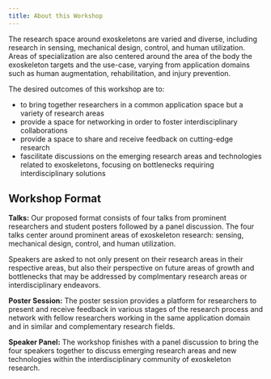 ```yaml
---
title: About this Workshop
---
```


The research space around exoskeletons are varied and diverse, including research in sensing, mechanical design, control, and human utilization. Areas of specialization are also centered around the area of the body the exoskeleton targets and the use-case, varying from application domains such as human augmentation, rehabilitation, and injury prevention.

The desired outcomes of this workshop are to:
- to bring together researchers in a common application space but a variety of research areas
- provide a space for networking in order to foster interdisciplinary collaborations
- provide a space to share and receive feedback on cutting-edge research
- fascilitate discussions on the emerging research areas and technologies related to exoskeletons, focusing on bottlenecks requiring interdisciplinary solutions

## Workshop Format ##

**Talks:** Our proposed format consists of four talks from prominent researchers and student posters followed by a panel discussion. The four talks center around prominent areas of exoskeleton research: sensing, mechanical design, control, and human utilization. 

Speakers are asked to not only present on their research areas in their respective areas, but also their perspective on future areas of growth and bottlenecks that may be addressed by complmentary research areas or interdisciplinary endeavors. 

**Poster Session:** The poster session provides a platform for researchers to present and receive feedback in various stages of the research process and network with fellow researchers working in the same application domain and in similar and complementary research fields. 

**Speaker Panel:** The workshop finishes with a panel discussion to bring the four speakers together to discuss emerging research areas and new technologies within the interdisciplinary community of exoskeleton research.

